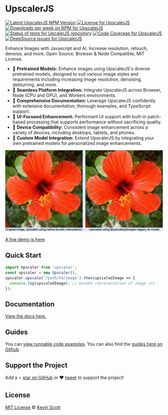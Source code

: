 # UpscalerJS

<a href="https://www.npmjs.com/package/upscaler"><img alt="Latest UpscalerJS NPM Version" src="https://badge.fury.io/js/upscaler.svg" /></a>
<a href="https://github.com/thekevinscott/UpscalerJS/blob/master/LICENSE"><img alt="License for UpscalerJS" src="https://img.shields.io/npm/l/upscaler" /></a>
<a href="https://www.npmjs.com/package/upscaler"><img alt="Downloads per week on NPM for UpscalerJS" src="https://img.shields.io/npm/dw/upscaler" /></a>
<a href="https://github.com/thekevinscott/UpscalerJS/actions/workflows/tests.yml"><img src="https://github.com/thekevinscott/UpscalerJS/actions/workflows/tests.yml/badge.svg" alt="Status of tests for UpcalerJS repository" /></a>
<a href="https://codecov.io/gh/thekevinscott/upscalerjs"><img alt="Code Coverage for UpscalerJS" src="https://img.shields.io/codecov/c/github/thekevinscott/upscalerjs" /></a>
<a href="https://deepsource.io/gh/thekevinscott/UpscalerJS/?ref=repository-badge"><img alt="DeepSource issues for UpscalerJS" src="https://deepsource.io/gh/thekevinscott/UpscalerJS.svg/?label=active+issues&show_trend=true" /></a>

Enhance Images with Javascript and AI. Increase resolution, retouch, denoise, and more. Open Source, Browser & Node Compatible, MIT License.

- 🎁 **Pretrained Models:** Enhance images using UpscalerJS's diverse pretrained models, designed to suit various image styles and requirements including increasing image resolution, denoising, deblurring, and more.
- 🔌 **Seamless Platform Integration:** Integrate UpscalerJS across Browser, Node (CPU and GPU), and Workers environments.
- 📘 **Comprehensive Documentation:** Leverage UpscalerJS confidently with extensive documentation, thorough examples, and TypeScript support.
- 🚀 **UI-Focused Enhancement:** Performant UI support with built-in patch-based processing that supports performance without sacrificing quality.
- 📱 **Device Compatibility:** Consistent image enhancement across a variety of devices, including desktops, tablets, and phones.
- 🧩 **Custom Model Integration:** Extend UpscalerJS by integrating your own pretrained models for personalized image enhancements.

![Demo](docs/assets/assets/demo.png)

[A live demo is here](https://upscalerjs.com/demo).


## Quick Start

```javascript
import Upscaler from 'upscaler';
const upscaler = new Upscaler();
upscaler.upscale('/path/to/image').then(upscaledImage => {
  console.log(upscaledImage); // base64 representation of image src
});
```

## Documentation

[View the docs here.](https://upscalerjs.com)


## Guides

You can [view runnable code examples](https://upscalerjs.com/documentation/guides/). You can also find the [guides here on Github](https://github.com/thekevinscott/UpscalerJS/tree/main/examples).


## Support the Project

Add a ⭐️ [star on GitHub](https://github.com/thekevinscott/UpscalerJS) or ❤️ [tweet](https://twitter.com/intent/tweet?url=https%3A%2F%2Fgithub.com%2Fthekevinscott%2Fupscaler&via=thekevinscott&hashtags=javascript,image-enhancement,tensorflow.js,super-resolution) to support the project!

## License

[MIT License](https://oss.ninja/mit/developit/) © [Kevin Scott](https://thekevinscott.com)
